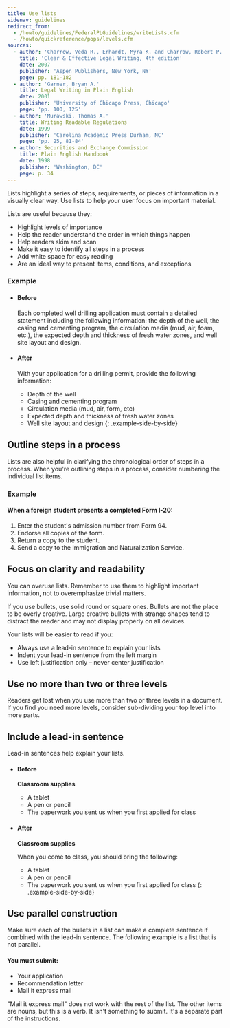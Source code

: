 ```yaml
---
title: Use lists
sidenav: guidelines
redirect_from:
  - /howto/guidelines/FederalPLGuidelines/writeLists.cfm
  - /howto/quickreference/pops/levels.cfm
sources:
  - author: 'Charrow, Veda R., Erhardt, Myra K. and Charrow, Robert P.'
    title: 'Clear & Effective Legal Writing, 4th edition'
    date: 2007
    publisher: 'Aspen Publishers, New York, NY'
    page: pp. 181-182
  - author: 'Garner, Bryan A.'
    title: Legal Writing in Plain English
    date: 2001
    publisher: 'University of Chicago Press, Chicago'
    page: 'pp. 100, 125'
  - author: 'Murawski, Thomas A.'
    title: Writing Readable Regulations
    date: 1999
    publisher: 'Carolina Academic Press Durham, NC'
    page: 'pp. 25, 81-84'
  - author: Securities and Exchange Commission
    title: Plain English Handbook
    date: 1998
    publisher: 'Washington, DC'
    page: p. 34
---
```


Lists highlight a series of steps, requirements, or pieces of information in a visually clear way. Use lists to help your user focus on important material.

Lists are useful because they:

- Highlight levels of importance
- Help the reader understand the order in which things happen
- Help readers skim and scan
- Make it easy to identify all steps in a process
- Add white space for easy reading
- Are an ideal way to present items, conditions, and exceptions

### Example

* #### Before

  Each completed well drilling application must contain a detailed statement including the following information: the depth of the well, the casing and cementing program, the circulation media (mud, air, foam, etc.), the expected depth and thickness of fresh water zones, and well site layout and design.

* #### After

  With your application for a drilling permit, provide the following information:

  - Depth of the well
  - Casing and cementing program
  - Circulation media (mud, air, form, etc)
  - Expected depth and thickness of fresh water zones
  - Well site layout and design
{: .example-side-by-side}

## Outline steps in a process

Lists are also helpful in clarifying the chronological order of steps in a process. When you're outlining steps in a process, consider numbering the individual list items.

### Example

<div class="example-container">

#### When a foreign student presents a completed Form I-20:

1. Enter the student's admission number from Form 94.
2. Endorse all copies of the form.
3. Return a copy to the student.
4. Send a copy to the Immigration and Naturalization Service.

</div>

## Focus on clarity and readability

You can overuse lists. Remember to use them to highlight important information, not to overemphasize trivial matters.

If you use bullets, use solid round or square ones. Bullets are not the place to be overly creative. Large creative bullets with strange shapes tend to distract the reader and may not display properly on all devices.

Your lists will be easier to read if you:

- Always use a lead-in sentence to explain your lists
- Indent your lead-in sentence from the left margin
- Use left justification only – never center justification

## Use no more than two or three levels

Readers get lost when you use more than two or three levels in a document. If you find you need more levels, consider sub-dividing your top level into more parts.

## Include a lead-in sentence

Lead-in sentences help explain your lists.

* #### Before

  **Classroom supplies**
  - A tablet
  - A pen or pencil
  - The paperwork you sent us when you first applied for class

* #### After

  **Classroom supplies**

  When you come to class, you should bring the following:
  - A tablet
  - A pen or pencil
  - The paperwork you sent us when you first applied for class
{: .example-side-by-side}

## Use parallel construction

Make sure each of the bullets in a list can make a complete sentence if combined with the lead-in sentence. The following example is a list that is not parallel.

<div class="example-container">

#### You must submit:

- Your application
- Recommendation letter
- Mail it express mail

</div>

"Mail it express mail" does not work with the rest of the list. The other items are nouns, but this is a verb. It isn't something to submit. It's a separate part of the instructions.
